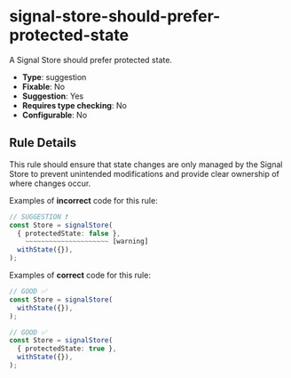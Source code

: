 # signal-store-should-prefer-protected-state

A Signal Store should prefer protected state.

- **Type**: suggestion
- **Fixable**: No
- **Suggestion**: Yes
- **Requires type checking**: No
- **Configurable**: No

<!-- Everything above this generated, do not edit -->
<!-- MANUAL-DOC:START -->

## Rule Details

This rule should ensure that state changes are only managed by the Signal Store to prevent unintended modifications and provide clear ownership of where changes occur.

Examples of **incorrect** code for this rule:

```ts
// SUGGESTION ❗
const Store = signalStore(
  { protectedState: false },
    ~~~~~~~~~~~~~~~~~~~~~ [warning]
  withState({}),
);
```

Examples of **correct** code for this rule:

```ts
// GOOD ✅
const Store = signalStore(
  withState({}),
);
```

```ts
// GOOD ✅
const Store = signalStore(
  { protectedState: true },
  withState({}),
);
```
